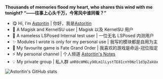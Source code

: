 **Thousands of memories flood my heart, who shares this wind with me tonight?** **“——往事上心头千万，今宵风中谁同看？”**

- 😋 Hi, I’m [Astoritin](https://github.com/Astoritin) | 你好，我是[Astoritin](https://github.com/Astoritin)
- 🌱 A Magisk and KernelSU user | Magisk 以及 KernelSU 用户
- 🎉 A nameless LSPosed Internal test user | 一位无名 LSPosed 内测用户
- ✨ Modules I wrote is only for my personal use | 我写的模块都是自用为主
- 🚀 My favourite game is Fate Grand Order | 我喜欢的游戏是命运-冠位指定
- ⚡ My personal channel | 个人频道 [Astoritin's Notes](https://t.me/astoritinn)
- 💡 My private group | 私人群 `aHR0cHM6Ly90Lm1lLystTE81cnY0Nzl1d3pZakUx`

![Astoritin's GitHub stats](https://github-readme-stats.vercel.app/api?username=Astoritin&show_icons=true)
